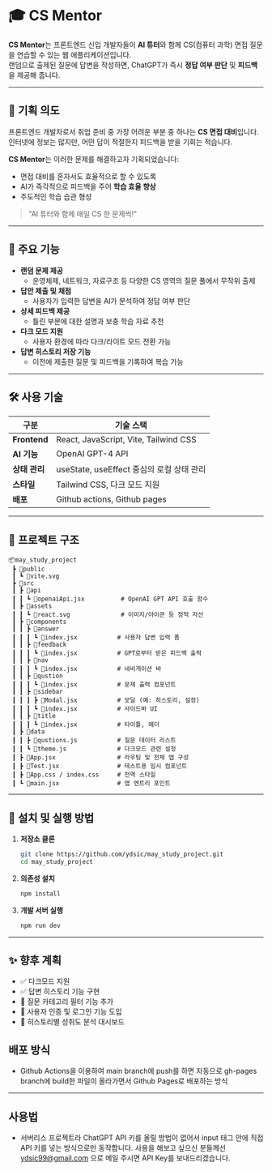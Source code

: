 # 🎓 CS Mentor

**CS Mentor**는 프론트엔드 신입 개발자들이 **AI 튜터**와 함께 CS(컴퓨터 과학) 면접 질문을 연습할 수 있는 웹 애플리케이션입니다.  
랜덤으로 출제된 질문에 답변을 작성하면, ChatGPT가 즉시 **정답 여부 판단** 및 **피드백**을 제공해 줍니다.

---

## 🧠 기획 의도

프론트엔드 개발자로서 취업 준비 중 가장 어려운 부분 중 하나는 **CS 면접 대비**입니다.  
인터넷에 정보는 많지만, 어떤 답이 적절한지 피드백을 받을 기회는 적습니다.

**CS Mentor**는 이러한 문제를 해결하고자 기획되었습니다:

- 면접 대비를 혼자서도 효율적으로 할 수 있도록
- AI가 즉각적으로 피드백을 주어 **학습 효율 향상**
- 주도적인 학습 습관 형성

> "AI 튜터와 함께 매일 CS 한 문제씩!"

---

## 🚀 주요 기능

- **랜덤 문제 제공**
  - 운영체제, 네트워크, 자료구조 등 다양한 CS 영역의 질문 풀에서 무작위 출제
- **답안 제출 및 채점**
  - 사용자가 입력한 답변을 AI가 분석하여 정답 여부 판단
- **상세 피드백 제공**
  - 틀린 부분에 대한 설명과 보충 학습 자료 추천
- **다크 모드 지원**
  - 사용자 환경에 따라 다크/라이트 모드 전환 가능
- **답변 히스토리 저장 기능**
  - 이전에 제출한 질문 및 피드백을 기록하여 복습 가능

---

## 🛠️ 사용 기술

| 구분          | 기술 스택                                 |
| ------------- | ----------------------------------------- |
| **Frontend**  | React, JavaScript, Vite, Tailwind CSS     |
| **AI 기능**   | OpenAI GPT-4 API                          |
| **상태 관리** | useState, useEffect 중심의 로컬 상태 관리 |
| **스타일**    | Tailwind CSS, 다크 모드 지원              |
| **배포**      | Github actions, Github pages              |

---

## 📁 프로젝트 구조

```
📦may_study_project
 ┣ 📂public
 ┃ ┗ 📜vite.svg
 ┣ 📂src
 ┃ ┣ 📂api
 ┃ ┃ ┗ 📜openaiApi.jsx          # OpenAI GPT API 호출 함수
 ┃ ┣ 📂assets
 ┃ ┃ ┗ 📜react.svg              # 이미지/아이콘 등 정적 자산
 ┃ ┣ 📂components
 ┃ ┃ ┣ 📂answer
 ┃ ┃ ┃ ┗ 📜index.jsx           # 사용자 답변 입력 폼
 ┃ ┃ ┣ 📂feedback
 ┃ ┃ ┃ ┗ 📜index.jsx           # GPT로부터 받은 피드백 출력
 ┃ ┃ ┣ 📂nav
 ┃ ┃ ┃ ┗ 📜index.jsx           # 네비게이션 바
 ┃ ┃ ┣ 📂qustion
 ┃ ┃ ┃ ┗ 📜index.jsx           # 문제 출력 컴포넌트
 ┃ ┃ ┣ 📂sidebar
 ┃ ┃ ┃ ┣ 📜Modal.jsx           # 모달 (예: 히스토리, 설정)
 ┃ ┃ ┃ ┗ 📜index.jsx           # 사이드바 UI
 ┃ ┃ ┣ 📂title
 ┃ ┃ ┃ ┗ 📜index.jsx           # 타이틀, 헤더
 ┃ ┣ 📂data
 ┃ ┃ ┣ 📜qustions.js           # 질문 데이터 리스트
 ┃ ┃ ┗ 📜theme.js              # 다크모드 관련 설정
 ┃ ┣ 📜App.jsx                 # 라우팅 및 전체 앱 구성
 ┃ ┣ 📜Test.jsx                # 테스트용 임시 컴포넌트
 ┃ ┣ 📜App.css / index.css     # 전역 스타일
 ┃ ┗ 📜main.jsx                # 앱 엔트리 포인트
```

---

## 🧪 설치 및 실행 방법

1. **저장소 클론**

   ```bash
   git clone https://github.com/ydsic/may_study_project.git
   cd may_study_project
   ```

2. **의존성 설치**

   ```bash
   npm install
   ```

3. **개발 서버 실행**

   ```bash
   npm run dev
   ```

---

## ✨ 향후 계획

- ✅ 다크모드 지원
- ✅ 답변 히스토리 기능 구현
- 🔄 질문 카테고리 필터 기능 추가
- 🔄 사용자 인증 및 로그인 기능 도입
- 🔄 히스토리별 성취도 분석 대시보드

## 배포 방식

- Github Actions을 이용하여 main branch에 push를 하면 자동으로 gh-pages branch에 build한 파일이 올라가면서 Github Pages로 배포하는 방식

---

## 사용법

- 서버리스 프로젝트라 ChatGPT API 키를 올릴 방법이 없어서 input 태그 안에 직접 API 키를 넣는 방식으로만 동작합니다. 사용을 해보고 싶으신 분들께선 <ydsic99@gmail.com> 으로 메일 주시면 API Key를 보내드리겠습니다.
